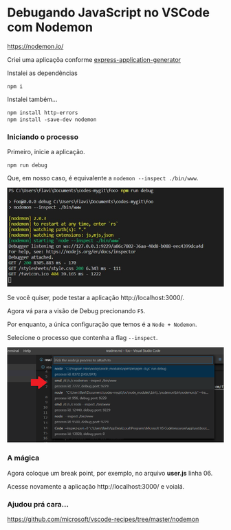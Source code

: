 # Debugando JavaScript no VSCode com Nodemon

https://nodemon.io/

Criei uma aplicaçõa conforme [express-application-generator](https://github.com/flaviomicheletti/express-application-generator/tree/master)

Instalei as dependências

    npm i

Instalei também...

    npm install http-errors
    npm install -save-dev nodemon


### Iniciando o processo

Primeiro, inicie a aplicação.

    npm run debug

Que, em nosso caso, é equivalente a `nodemon --inspect ./bin/www`.

![](nodemon-npm-run-debug.jpg)

Se você quiser, pode testar a aplicação http://localhost:3000/.

Agora vá para a visão de Debug precionando `F5`.

Por enquanto, a única configuração que temos é a `Node + Nodemon`.

Selecione o processo que contenha a flag `--inspect`.

![](nodemon-vscode-debug.png)


### A mágica

Agora coloque um break point, por exemplo, no arquivo __user.js__ linha 06.

Acesse novamente a aplicação  http://localhost:3000/ e voialá.


### Ajudou prá cara...

https://github.com/microsoft/vscode-recipes/tree/master/nodemon